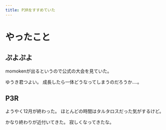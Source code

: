 ```yaml
---
title: P3Rをすすめていた
---
```


# やったこと

## ぷよぷよ

momokenが出るというので公式の大会を見ていた。

ゆうき君つよい。
成長したら一体どうなってしまうのだろうか‥‥。

## P3R

ようやく12月が終わった。
ほとんどの時間はタルタロスだった気がするけど。

かなり終わりが近付いてきた。
寂しくなってきたな。
